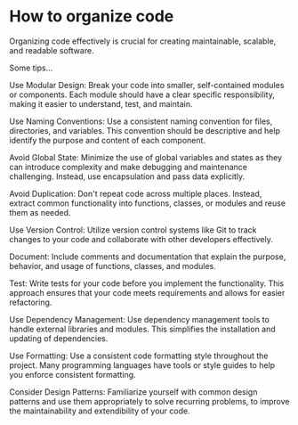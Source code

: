 # How to organize code

Organizing code effectively is crucial for creating maintainable, scalable, and readable software. 

Some tips…

Use Modular Design: Break your code into smaller, self-contained modules or components. Each module should have a clear specific responsibility, making it easier to understand, test, and maintain.

Use Naming Conventions: Use a consistent naming convention for files, directories, and variables. This convention should be descriptive and help identify the purpose and content of each component.

Avoid Global State: Minimize the use of global variables and states as they can introduce complexity and make debugging and maintenance challenging. Instead, use encapsulation and pass data explicitly.

Avoid Duplication: Don't repeat code across multiple places. Instead, extract common functionality into functions, classes, or modules and reuse them as needed.

Use Version Control: Utilize version control systems like Git to track changes to your code and collaborate with other developers effectively.

Document: Include comments and documentation that explain the purpose, behavior, and usage of functions, classes, and modules.

Test: Write tests for your code before you implement the functionality. This approach ensures that your code meets requirements and allows for easier refactoring.

Use Dependency Management: Use dependency management tools to handle external libraries and modules. This simplifies the installation and updating of dependencies.

Use Formatting: Use a consistent code formatting style throughout the project. Many programming languages have tools or style guides to help you enforce consistent formatting.

Consider Design Patterns: Familiarize yourself with common design patterns and use them appropriately to solve recurring problems, to improve the maintainability and extendibility of your code.
